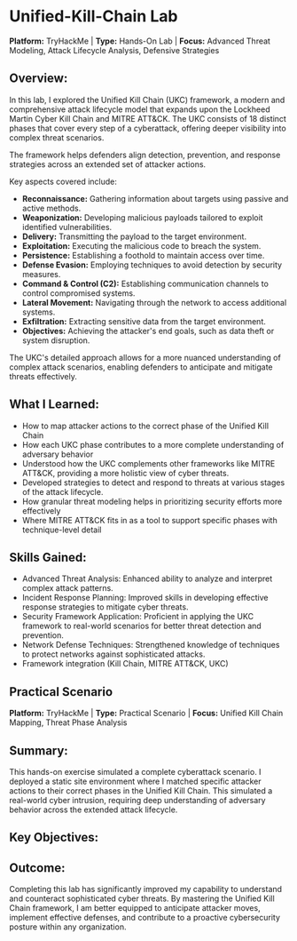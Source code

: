 # Unified-Kill-Chain Lab
<b>Platform:</b> TryHackMe | <b>Type:</b> Hands-On Lab | <b>Focus:</b> Advanced Threat Modeling, Attack Lifecycle Analysis, Defensive Strategies
 
## Overview:
In this lab, I explored the </b>Unified Kill Chain (UKC)</b> framework, a modern and comprehensive attack lifecycle model that expands upon the Lockheed Martin Cyber Kill Chain and MITRE ATT&CK. The UKC consists of </b>18 distinct phases</b> that cover every step of a cyberattack, offering deeper visibility into complex threat scenarios.

The framework helps defenders align detection, prevention, and response strategies across an extended set of attacker actions.

Key aspects covered include:
- <b>Reconnaissance:</b> Gathering information about targets using passive and active methods.
- <b>Weaponization:</b> Developing malicious payloads tailored to exploit identified vulnerabilities.
- <b>Delivery:</b>  Transmitting the payload to the target environment.
- <b>Exploitation:</b> Executing the malicious code to breach the system.
- <b>Persistence:</b> Establishing a foothold to maintain access over time.
- <b>Defense Evasion:</b> Employing techniques to avoid detection by security measures.
- <b>Command & Control (C2):</b> Establishing communication channels to control compromised systems.
- <b>Lateral Movement:</b> Navigating through the network to access additional systems.
- <b>Exfiltration:</b> Extracting sensitive data from the target environment.
- <b>Objectives:</b> Achieving the attacker's end goals, such as data theft or system disruption.

The UKC's detailed approach allows for a more nuanced understanding of complex attack scenarios, enabling defenders to anticipate and mitigate threats effectively. 
## What I Learned:
- How to map attacker actions to the correct phase of the Unified Kill Chain
- How each UKC phase contributes to a more complete understanding of adversary behavior
- Understood how the UKC complements other frameworks like MITRE ATT&CK, providing a more holistic view of cyber threats.
- Developed strategies to detect and respond to threats at various stages of the attack lifecycle.
- How granular threat modeling helps in prioritizing security efforts more effectively
- Where MITRE ATT&CK fits in as a tool to support specific phases with technique-level detail

## Skills Gained:
- Advanced Threat Analysis: Enhanced ability to analyze and interpret complex attack patterns.
- Incident Response Planning: Improved skills in developing effective response strategies to mitigate cyber threats.
- Security Framework Application: Proficient in applying the UKC framework to real-world scenarios for better threat detection and prevention.
- Network Defense Techniques: Strengthened knowledge of techniques to protect networks against sophisticated attacks.
- Framework integration (Kill Chain, MITRE ATT&CK, UKC)

## Practical Scenario
<b>Platform:</b> TryHackMe | <b>Type:</b> Practical Scenario | <b>Focus:</b> Unified Kill Chain Mapping, Threat Phase Analysis

## Summary:
This hands-on exercise simulated a complete cyberattack scenario. I deployed a static site environment where I matched specific attacker actions to their correct phases in the Unified Kill Chain. This simulated a real-world cyber intrusion, requiring deep understanding of adversary behavior across the extended attack lifecycle.

## Key Objectives:

## Outcome: 
Completing this lab has significantly improved my capability to understand and counteract sophisticated cyber threats. By mastering the Unified Kill Chain framework, I am better equipped to anticipate attacker moves, implement effective defenses, and contribute to a proactive cybersecurity posture within any organization.



